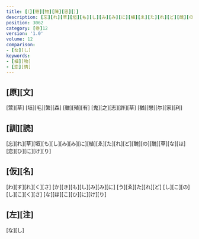 ```yaml
---
title: [（][寄][物][陳][思][）]
description: [忘][れ][草][垣][も][し][み][み][に][植][ゑ][た][れ][ど][醜][の][醜][草][な][ほ][恋][ひ][に][け][り]
position: 3062
category: [巻]12
version: '1.0'
volume: 12
comparison:
- [な][し]
keywords:
- [植][物]
- [恋][情]
---
```


## [原][文]

[萱][草] [垣][毛][繁][森] [雖][殖][有] [鬼][之][志][許][草] [猶][戀][尓][家][利]

## [訓][読]

[忘][れ][草][垣][も][し][み][み][に][植][ゑ][た][れ][ど][醜][の][醜][草][な][ほ][恋][ひ][に][け][り]

## [仮][名]

[わ][す][れ][く][さ] [か][き][も][し][み][み][に] [う][ゑ][た][れ][ど] [し][こ][の][し][こ][く][さ] [な][ほ][こ][ひ][に][け][り]

## [左][注]

[な][し]
